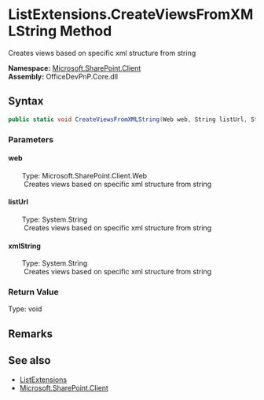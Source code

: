 # ListExtensions.CreateViewsFromXMLString Method  
 Creates views based on specific xml structure from string   

**Namespace:** [Microsoft.SharePoint.Client](Microsoft.SharePoint.Client.md)  
**Assembly:** OfficeDevPnP.Core.dll  
## Syntax
```C#
public static void CreateViewsFromXMLString(Web web, String listUrl, String xmlString)
```
### Parameters
#### web  
&emsp;&emsp;Type: Microsoft.SharePoint.Client.Web  
&emsp;&emsp; Creates views based on specific xml structure from string   

  

#### listUrl  
&emsp;&emsp;Type: System.String  
&emsp;&emsp; Creates views based on specific xml structure from string   

  

#### xmlString  
&emsp;&emsp;Type: System.String  
&emsp;&emsp; Creates views based on specific xml structure from string   

  

### Return Value
Type: void  

## Remarks
  
## See also
- [ListExtensions](Microsoft.SharePoint.Client.ListExtensions.md) 
- [Microsoft.SharePoint.Client](Microsoft.SharePoint.Client.md) 
